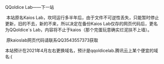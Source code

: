 QQoldice Lab——下一站

​		本站原名Kaios Lab，坎坷运行多半年后，由于文件不可逆性丢失，只能暂时停止更新，旧的不去，新的不来，所以决定在备份Kaios Lab仅存的网页代码后，更名为QQoldice`s Lab，内容将不止于kaios（那个完蛋玩意确实烂泥扶不上墙）。

​		原kaioslab网页代码请联系QQ3543557373获取

​		本站预计在2021年4月左右更换域名，预计是qqoldicelab.腾讯云上某个便宜的域名:(